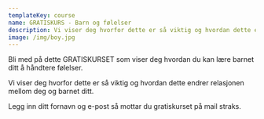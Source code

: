 ```yaml
---
templateKey: course
name: GRATISKURS - Barn og følelser
description: Vi viser deg hvorfor dette er så viktig og hvordan dette endrer relasjonen mellom deg og barnet ditt.
image: /img/boy.jpg
---
```


Bli med på dette GRATISKURSET som viser deg hvordan du kan lære barnet ditt å håndtere følelser.

Vi viser deg hvorfor dette er så viktig og hvordan dette endrer relasjonen mellom deg og barnet ditt.

Legg inn ditt fornavn og e-post så mottar du gratiskurset på mail straks.